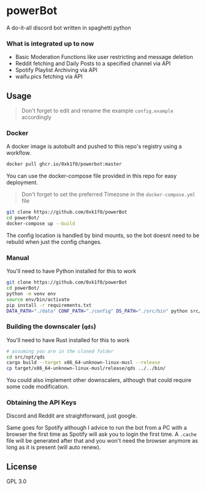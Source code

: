 # powerBot

A do-it-all discord bot written in spaghetti python

### What is integrated up to now

- Basic Moderation Functions like user restricting and message deletion
- Reddit fetching and Daily Posts to a specified channel via API
- Spotify Playlist Archiving via API
- waifu.pics fetching via API

## Usage

> Don't forget to edit and rename the example `config.example` accordingly

### Docker

A docker image is autobuilt and pushed to this repo's registry using
a workflow.

```bash
docker pull ghcr.io/0xk1f0/powerbot:master
```

You can use the docker-compose file provided in this repo for easy deployment.

> Don't forget to set the preferred Timezone in the `docker-compose.yml` file

```bash
git clone https://github.com/0xk1f0/powerBot
cd powerBot/
docker-compose up --build
```

The config location is handled by bind mounts, so the bot doesnt need to be rebuild when just the config changes.

### Manual

You'll need to have Python installed for this to work

```bash
git clone https://github.com/0xk1f0/powerBot
cd powerBot/
python -m venv env
source env/bin/activate
pip install -r requirements.txt
DATA_PATH="./data" CONF_PATH="./config" DS_PATH="./src/bin" python src/runbot.py
```

### Building the downscaler (`qds`)

You'll need to have Rust installed for this to work

```bash
# assuming you are in the cloned folder
cd src/opt/qds
cargo build --target x86_64-unknown-linux-musl --release
cp target/x86_64-unknown-linux-musl/release/qds ../../bin/
```

You could also implement other downscalers, although that could require some code modification.

### Obtaining the API Keys

Discord and Reddit are straightforward, just google.

Same goes for Spotify although I advice to run the bot from a PC with a browser the first time as Spotify will ask you to login the first time.
A `.cache` file will be generated after that and you won't need the browser anymore as long as it is present (will auto renew).

## License

GPL 3.0
